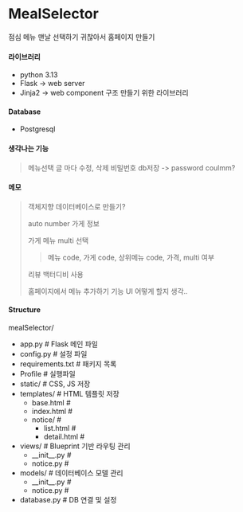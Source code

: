 # MealSelector
점심 메뉴 맨날 선택하기 귀찮아서 홈페이지 만들기

#### 라이브러리
 - python 3.13
 - Flask -> web server
 - Jinja2 -> web component 구조 만들기 위한 라이브러리

#### Database
 - Postgresql

#### 생각나는 기능
> 메뉴선택 글 마다 수정, 삭제 비밀번호 db저장 -> password coulmm?

#### 메모
> 객체지향 데이터베이스로 만들기?
>
> auto number 가게 정보
> 
> 가게 메뉴 multi 선택
>> 메뉴 code, 가게 code, 상위메뉴 code, 가격, multi 여부
>
> 리뷰 백터디비 사용
> 
> 홈페이지에서 메뉴 추가하기 기능 UI 어떻게 할지 생각..

#### Structure 
mealSelector/
* app.py                  # Flask 메인 파일
* config.py              # 설정 파일
* requirements.txt       # 패키지 목록
* Profile                # 실행파일
* static/                # CSS, JS 저장
* templates/             # HTML 템플릿 저장
  * base.html             #
  * index.html            #
  * notice/               #
    * list.html            #
    * detail.html          #
* views/                 # Blueprint 기반 라우팅 관리
  * \_\_init\_\_.py           #
  * notice.py             #
* models/                # 데이터베이스 모델 관리
  * \_\_init\_\_.py           #
  * notice.py             #
* database.py            # DB 연결 및 설정

